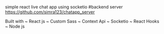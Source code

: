 simple react live chat app using socketio
#backend server
https://github.com/simra123/chatapp_server

Built with
~ React js
~ Custom Sass
~ Context Api
~ Socketio
~ React Hooks
~ Node js 

